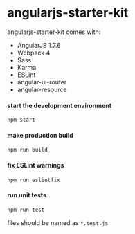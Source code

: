# angularjs-starter-kit
angularjs-starter-kit comes with:

* AngularJS 1.7.6
* Webpack 4
* Sass
* Karma
* ESLint
* angular-ui-router
* angular-resource

#### start the development environment  
`npm start`  
  
#### make production build
`npm run build`  
  
#### fix ESLint warnings  
`npm run eslintfix`

#### run unit tests
`npm run test`

files should be named as `*.test.js`
